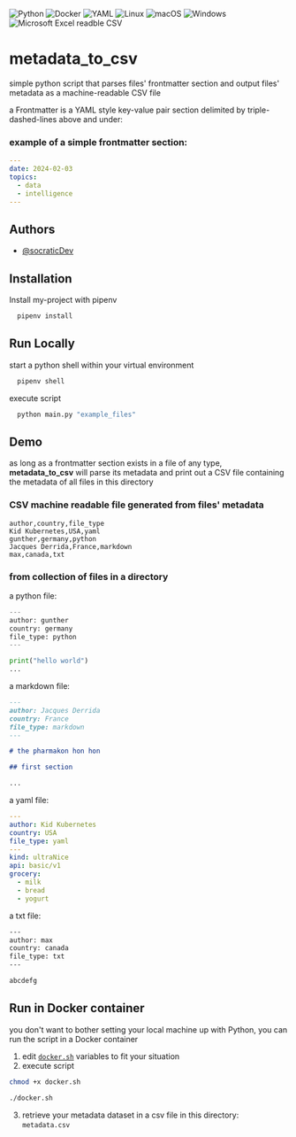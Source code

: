 ![Python](https://img.shields.io/badge/python-3670A0?style=for-the-badge&logo=python&logoColor=ffdd54)
![Docker](https://img.shields.io/badge/docker-%230db7ed.svg?style=for-the-badge&logo=docker&logoColor=white)
![YAML](https://img.shields.io/badge/yaml-%23ffffff.svg?style=for-the-badge&logo=yaml&logoColor=151515)
![Linux](https://img.shields.io/badge/Linux-FCC624?style=for-the-badge&logo=linux&logoColor=black)
![macOS](https://img.shields.io/badge/mac%20os-000000?style=for-the-badge&logo=macos&logoColor=F0F0F0)
![Windows](https://img.shields.io/badge/Windows-0078D6?style=for-the-badge&logo=windows&logoColor=white)
![Microsoft Excel readble CSV](https://img.shields.io/badge/Microsoft_Excel-217346?style=for-the-badge&logo=microsoft-excel&logoColor=white)

# metadata_to_csv

simple python script that parses files' frontmatter section and output files' metadata as a machine-readable CSV file

a Frontmatter is a YAML style key-value pair section delimited by triple-dashed-lines above and under:

### example of a simple frontmatter section:
```yaml
---
date: 2024-02-03
topics:
  - data
  - intelligence
---
```

## Authors

- [@socraticDev](https://github.com/socraticDevBlog/)

## Installation

Install my-project with pipenv

```bash
  pipenv install
```

## Run Locally

start a python shell within your virtual environment

```bash
  pipenv shell
```

execute script

```bash
  python main.py "example_files"
```

## Demo

as long as a frontmatter section exists in a file of any type, **metadata_to_csv** will parse its metadata and print out a CSV file containing the metadata of all files in this directory

### CSV machine readable file generated from files' metadata

```csv
author,country,file_type
Kid Kubernetes,USA,yaml
gunther,germany,python
Jacques Derrida,France,markdown
max,canada,txt
```

### from collection of files in a directory

a python file:

```python
---
author: gunther
country: germany
file_type: python
---

print("hello world")
...
```

a markdown file:

```markdown
---
author: Jacques Derrida
country: France
file_type: markdown
---

# the pharmakon hon hon

## first section

...
```

a yaml file:

```yaml
---
author: Kid Kubernetes
country: USA
file_type: yaml
---
kind: ultraNice
api: basic/v1
grocery:
  - milk
  - bread
  - yogurt
```

a txt file:

```txt
---
author: max
country: canada
file_type: txt
---

abcdefg
```

## Run in Docker container

you don't want to bother setting your local machine up with Python, you can run
the script in a Docker container

1. edit [`docker.sh`](docker.sh) variables to fit your situation
2. execute script

  ```bash
  chmod +x docker.sh

  ./docker.sh
  ````

3. retrieve your metadata dataset in a csv file in this directory: `metadata.csv`
